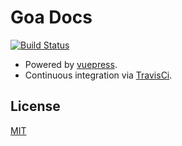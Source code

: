 # Goa Docs

[![Build Status](https://travis-ci.org/goa-go/docs.svg?branch=master)](https://travis-ci.org/goa-go/docs)

- Powered by [vuepress](https://vuepress.vuejs.org).
- Continuous integration via [TravisCi](https://travis-ci.org).

## License

[MIT](https://github.com/goa-go/docs/blob/master/LICENSE)
